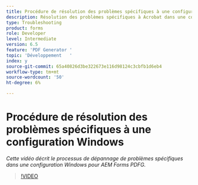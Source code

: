 ```yaml
---
title: Procédure de résolution des problèmes spécifiques à une configuration Windows
description: Résolution des problèmes spécifiques à Acrobat dans une configuration Windows
type: Troubleshooting
product: forms
role: Developer
level: Intermediate
version: 6.5
feature: 'PDF Generator '
topic: 'Développement   '
index: y
source-git-commit: 65a40826d3be322673e116d98124c3cbfb1d6eb4
workflow-type: tm+mt
source-wordcount: '50'
ht-degree: 6%

---
```




# Procédure de résolution des problèmes spécifiques à une configuration Windows

*Cette vidéo décrit le processus de dépannage de problèmes spécifiques dans une configuration Windows pour AEM Forms PDFG.*

>[!VIDEO](https://video.tv.adobe.com/v/335480?quality=9&learn=on)

